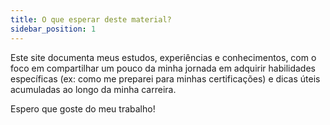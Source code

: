 ```yaml
---
title: O que esperar deste material?
sidebar_position: 1
---
```


Este site documenta meus estudos, experiências e conhecimentos, com o foco em compartilhar um pouco da minha jornada em 
adquirir habilidades específicas (ex: como me preparei para minhas certificações) e dicas úteis acumuladas ao longo da 
minha carreira.

Espero que goste do meu trabalho!